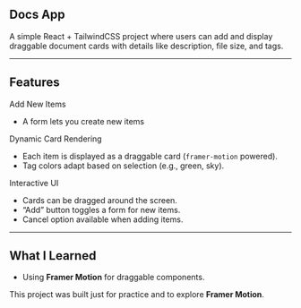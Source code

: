 ## Docs App
A simple React + TailwindCSS project where users can add and display draggable document cards with details like description, file size, and tags.  

---

## Features

Add New Items
- A form lets you create new items

Dynamic Card Rendering
- Each item is displayed as a draggable card (`framer-motion` powered).
- Tag colors adapt based on selection (e.g., green, sky).

Interactive UI
- Cards can be dragged around the screen.
- “Add” button toggles a form for new items.
- Cancel option available when adding items.

---

## What I Learned
- Using **Framer Motion** for draggable components.

This project was built just for practice and to explore **Framer Motion**.

